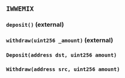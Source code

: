 ## `IWWEMIX`






### `deposit()` (external)





### `withdraw(uint256 _amount)` (external)






### `Deposit(address dst, uint256 amount)`





### `Withdraw(address src, uint256 amount)`





